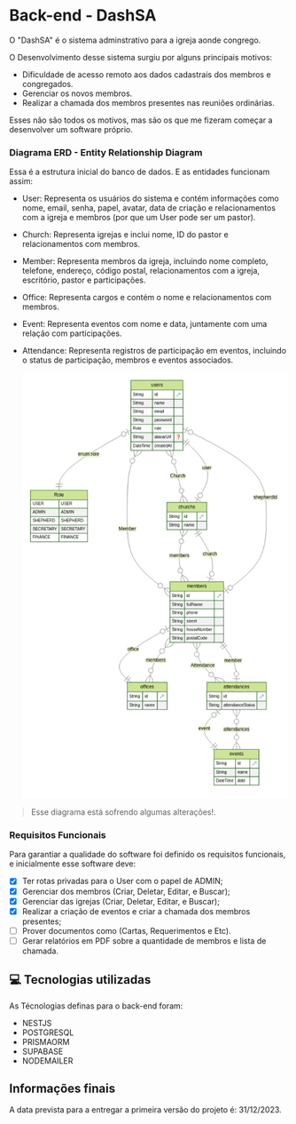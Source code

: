 # Back-end - DashSA

O "DashSA" é o sistema adminstrativo para a igreja aonde congrego.

O Desenvolvimento desse sistema surgiu por alguns principais motivos:

- Dificuldade de acesso remoto aos dados cadastrais dos membros e congregados.
- Gerenciar os novos membros.
- Realizar a chamada dos membros presentes nas reuniões ordinárias.

Esses não são todos os motivos, mas são os que me fizeram começar a desenvolver um software próprio.

### Diagrama ERD - Entity Relationship Diagram

Essa é a estrutura inicial do banco de dados. E as entidades funcionam assim:

- User: Representa os usuários do sistema e contém informações como nome, email, senha, papel, avatar, data de criação e relacionamentos com a igreja e membros (por que um User pode ser um pastor).

- Church: Representa igrejas e inclui nome, ID do pastor e relacionamentos com membros.

- Member: Representa membros da igreja, incluindo nome completo, telefone, endereço, código postal, relacionamentos com a igreja, escritório, pastor e participações.

- Office: Representa cargos e contém o nome e relacionamentos com membros.

- Event: Representa eventos com nome e data, juntamente com uma relação com participações.

- Attendance: Representa registros de participação em eventos, incluindo o status de participação, membros e eventos associados.

  <img src="./assets/ERD.png" alt="Exemplo imagem">

> Esse diagrama está sofrendo algumas alterações!.

### Requisitos Funcionais

Para garantiar a qualidade do software foi definido os requisitos funcionais, e inicialmente esse software deve:

- [x] Ter rotas privadas para o User com o papel de ADMIN;
- [x] Gerenciar dos membros (Criar, Deletar, Editar, e Buscar);
- [x] Gerenciar das igrejas (Criar, Deletar, Editar, e Buscar);
- [x] Realizar a criação de eventos e criar a chamada dos membros presentes;
- [ ] Prover documentos como (Cartas, Requerimentos e Etc).
- [ ] Gerar relatórios em PDF sobre a quantidade de membros e lista de chamada.

## 💻 Tecnologias utilizadas

As Técnologias definas para o back-end foram:

- NESTJS
- POSTGRESQL
- PRISMAORM
- SUPABASE
- NODEMAILER

## Informações finais

A data prevista para a entregar a primeira versão do projeto é: 31/12/2023.
